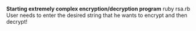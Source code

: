 **Starting extremely complex encryption/decryption program**
	ruby rsa.rb 
User needs to enter the desired string that he wants to encrypt and then decrypt!